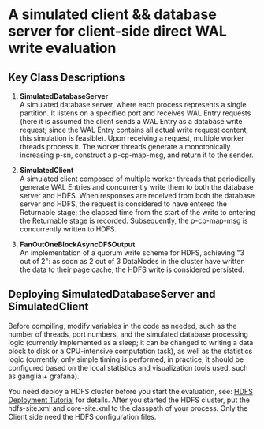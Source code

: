 # A simulated client && database server for client-side direct WAL write evaluation

## Key Class Descriptions

1. **SimulatedDatabaseServer**  
   A simulated database server, where each process represents a single partition. It listens on a specified port and receives WAL Entry requests (here it is assumed the client sends a WAL Entry as a database write request; since the WAL Entry contains all actual write request content, this simulation is feasible). Upon receiving a request, multiple worker threads process it. The worker threads generate a monotonically increasing p-sn, construct a p-cp-map-msg, and return it to the sender.

2. **SimulatedClient**  
   A simulated client composed of multiple worker threads that periodically generate WAL Entries and concurrently write them to both the database server and HDFS. When responses are received from both the database server and HDFS, the request is considered to have entered the Returnable stage; the elapsed time from the start of the write to entering the Returnable stage is recorded. Subsequently, the p-cp-map-msg is concurrently written to HDFS.

3. **FanOutOneBlockAsyncDFSOutput**  
   An implementation of a quorum write scheme for HDFS, achieving "3 out of 2": as soon as 2 out of 3 DataNodes in the cluster have written the data to their page cache, the HDFS write is considered persisted.

## Deploying SimulatedDatabaseServer and SimulatedClient

Before compiling, modify variables in the code as needed, such as the number of threads, port numbers, and the simulated database processing logic (currently implemented as a sleep; it can be changed to writing a data block to disk or a CPU-intensive computation task), as well as the statistics logic (currently, only simple timing is performed; in practice, it should be configured based on the local statistics and visualization tools used, such as ganglia + grafana).

You need deploy a HDFS cluster before you start the evaluation, see: [HDFS Deployment Tutorial](https://hadoop.apache.org/docs/stable/hadoop-project-dist/hadoop-common/ClusterSetup.html) for details. After you started the HDFS cluster, put the hdfs-site.xml and core-site.xml to the classpath of your process. Only the Client side need the HDFS configuration files.

